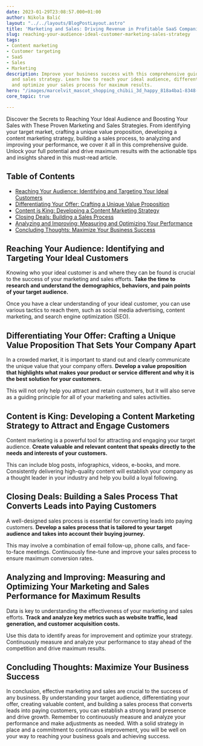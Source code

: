 ```yaml
---
date: 2023-01-29T23:08:57.000+01:00
author: Nikola Balić
layout: "../../layouts/BlogPostLayout.astro"
title: 'Marketing and Sales: Driving Revenue in Profitable SaaS Companies in 2023'
slug: reaching-your-audience-ideal-customer-marketing-sales-strategy
tags:
- Content marketing
- Customer targeting
- SaaS
- Sales
- Marketing
description: Improve your business success with this comprehensive guide to marketing
  and sales strategy. Learn how to reach your ideal audience, differentiate your offer,
  and optimize your sales process for maximum results.
hero: "/images/marcelvit_mascot_shopping_chibii_3d_happy_818a4ba1-8348-4bd0-8d0b-eb0a2f1dcbe7.jpg"
core_topic: true

---
```

Discover the Secrets to Reaching Your Ideal Audience and Boosting Your Sales with These Proven Marketing and Sales Strategies. From identifying your target market, crafting a unique value proposition, developing a content marketing strategy, building a sales process, to analyzing and improving your performance, we cover it all in this comprehensive guide. Unlock your full potential and drive maximum results with the actionable tips and insights shared in this must-read article.

## Table of Contents
- [Reaching Your Audience: Identifying and Targeting Your Ideal Customers](#reaching-your-audience)
- [Differentiating Your Offer: Crafting a Unique Value Proposition](#differentiating-your-offer)
- [Content is King: Developing a Content Marketing Strategy](#content-is-king)
- [Closing Deals: Building a Sales Process](#closing-deals)
- [Analyzing and Improving: Measuring and Optimizing Your Performance](#analyzing-and-improving)
- [Concluding Thoughts: Maximize Your Business Success](#conclusion)

<a id="#reaching-your-audience"></a>
## Reaching Your Audience: Identifying and Targeting Your Ideal Customers

Knowing who your ideal customer is and where they can be found is crucial to the success of your marketing and sales efforts. **Take the time to research and understand the demographics, behaviors, and pain points of your target audience.**

Once you have a clear understanding of your ideal customer, you can use various tactics to reach them, such as social media advertising, content marketing, and search engine optimization (SEO).

<a id="#differentiating-your-offer"></a>
## Differentiating Your Offer: Crafting a Unique Value Proposition That Sets Your Company Apart

In a crowded market, it is important to stand out and clearly communicate the unique value that your company offers. **Develop a value proposition that highlights what makes your product or service different and why it is the best solution for your customers.**

This will not only help you attract and retain customers, but it will also serve as a guiding principle for all of your marketing and sales activities.

<a id="#content-is-king"></a>
## Content is King: Developing a Content Marketing Strategy to Attract and Engage Customers

Content marketing is a powerful tool for attracting and engaging your target audience. **Create valuable and relevant content that speaks directly to the needs and interests of your customers.**

This can include blog posts, infographics, videos, e-books, and more. Consistently delivering high-quality content will establish your company as a thought leader in your industry and help you build a loyal following.

<a id="#closing-deals"></a>
## Closing Deals: Building a Sales Process That Converts Leads into Paying Customers

A well-designed sales process is essential for converting leads into paying customers. **Develop a sales process that is tailored to your target audience and takes into account their buying journey.**

This may involve a combination of email follow-up, phone calls, and face-to-face meetings. Continuously fine-tune and improve your sales process to ensure maximum conversion rates.

<a id="#analyzing-and-improving"></a>
## Analyzing and Improving: Measuring and Optimizing Your Marketing and Sales Performance for Maximum Results

Data is key to understanding the effectiveness of your marketing and sales efforts. **Track and analyze key metrics such as website traffic, lead generation, and customer acquisition costs.**

Use this data to identify areas for improvement and optimize your strategy. Continuously measure and analyze your performance to stay ahead of the competition and drive maximum results.

<a id="#conclusion"></a>
## Concluding Thoughts: Maximize Your Business Success

In conclusion, effective marketing and sales are crucial to the success of any business. By understanding your target audience, differentiating your offer, creating valuable content, and building a sales process that converts leads into paying customers, you can establish a strong brand presence and drive growth. Remember to continuously measure and analyze your performance and make adjustments as needed. With a solid strategy in place and a commitment to continuous improvement, you will be well on your way to reaching your business goals and achieving success.